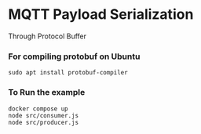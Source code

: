 # MQTT Payload Serialization
Through Protocol Buffer
### For compiling protobuf on Ubuntu
`sudo apt install protobuf-compiler`

###  To Run the example
```
docker compose up
node src/consumer.js
node src/producer.js
```
